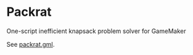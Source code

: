 # Packrat
One-script inefficient knapsack problem solver for GameMaker

See [packrat.gml](packrat.gml).
